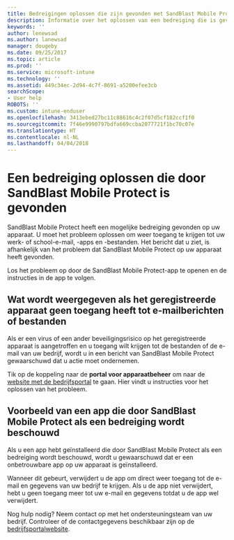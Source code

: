 ```yaml
---
title: Bedreigingen oplossen die zijn gevonden met SandBlast Mobile Protect in Android | Microsoft Docs
description: Informatie over het oplossen van een bedreiging die is gevonden door Mobile Protect op Android.
keywords: ''
author: lenewsad
ms.author: lanewsad
manager: dougeby
ms.date: 09/25/2017
ms.topic: article
ms.prod: ''
ms.service: microsoft-intune
ms.technology: ''
ms.assetid: 449c34ec-2d94-4c7f-8691-a5200efee3cb
searchScope:
- User help
ROBOTS: ''
ms.custom: intune-enduser
ms.openlocfilehash: 3413ebed27bc11c88616c4c2f07d5cf182ccf1f0
ms.sourcegitcommit: 7f46e9990797bdfa669ccba2077721f1bc70c07e
ms.translationtype: HT
ms.contentlocale: nl-NL
ms.lasthandoff: 04/04/2018
---
```

# <a name="resolve-a-threat-found-by-sandblast-mobile-protect"></a>Een bedreiging oplossen die door SandBlast Mobile Protect is gevonden

SandBlast Mobile Protect heeft een mogelijke bedreiging gevonden op uw apparaat. U moet het probleem oplossen om weer toegang te krijgen tot uw werk- of school-e-mail, -apps en -bestanden. Het bericht dat u ziet, is afhankelijk van het probleem dat SandBlast Mobile Protect op uw apparaat heeft gevonden.

Los het probleem op door de SandBlast Mobile Protect-app te openen en de instructies in de app te volgen.

## <a name="what-you-might-see-if-your-enrolled-device-is-blocked-from-accessing-email-or-files"></a>Wat wordt weergegeven als het geregistreerde apparaat geen toegang heeft tot e-mailberichten of bestanden

Als er een virus of een ander beveiligingsrisico op het geregistreerde apparaat is aangetroffen en u toegang wilt krijgen tot de bestanden of de e-mail van uw bedrijf, wordt u in een bericht van SandBlast Mobile Protect gewaarschuwd dat u actie moet ondernemen.

Tik op de koppeling naar de **portal voor apparaatbeheer** om naar de [website met de bedrijfsportal](https://portal.manage.microsoft.com#HelpDeskDialog) te gaan. Hier vindt u instructies voor het oplossen van het probleem.

## <a name="example-of-an-app-that-sandblast-mobile-protect-sees-as-a-threat"></a>Voorbeeld van een app die door SandBlast Mobile Protect als een bedreiging wordt beschouwd

Als u een app hebt geïnstalleerd die door SandBlast Mobile Protect als een bedreiging wordt beschouwd, wordt u gewaarschuwd dat er een onbetrouwbare app op uw apparaat is geïnstalleerd.

Wanneer dit gebeurt, verwijdert u de app om direct weer toegang tot de e-mail en gegevens van uw bedrijf te krijgen. Als u de app niet verwijdert, hebt u geen toegang meer tot uw e-mail en gegevens totdat u de app wel verwijdert.

Nog hulp nodig? Neem contact op met het ondersteuningsteam van uw bedrijf. Controleer of de contactgegevens beschikbaar zijn op de [bedrijfsportalwebsite](https://portal.manage.microsoft.com#HelpDeskDialog).
